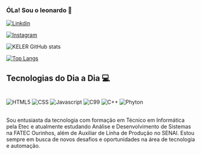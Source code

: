 ### ÓLa! Sou o leonardo 👋

[![Linkdin](https://img.shields.io/badge/LinkedIn-0077B5?style=for-the-badge&logo=linkedin&logoColor=white)](https://www.linkedin.com/in/leonardokeler/)

[![Instagram](https://img.shields.io/badge/Instagram-E4405F?style=for-the-badge&logo=instagram&logoColor=white)](https://www.instagram.com/leonardokeler_?igsh=MTBmYTFvZmg0dHFqMQ%3D%3D&utm_source=qr)

![KELER GitHub stats](https://github-readme-stats.vercel.app/api?username=KELER147&show_icons=true&theme=dracula)

[![Top Langs](https://github-readme-stats.vercel.app/api/top-langs/?username=KELER147)](https://github.com/anuraghazra/github-readme-stats)

## Tecnologias do Dia a Dia 💻

<div style="display: inline_block"><br/>
  <img aling="center" alt="HTML5"  src="https://img.shields.io/badge/HTML5-E34F26?style=for-the-badge&logo=html5&logoColor=white" />
  <img aling="center" alt="CSS"  src="https://img.shields.io/badge/CSS3-1572B6?style=for-the-badge&logo=css3&logoColor=white" />
  <img aling="center" alt="Javascript"  src="https://img.shields.io/badge/JavaScript-323330?style=for-the-badge&logo=javascript&logoColor=F7DF1E" />
  <img aling="center" alt="C99"  src="https://img.shields.io/badge/C-00599C?style=for-the-badge&logo=c&logoColor=white" />  
  <img aling="center" alt="C++"  src="https://img.shields.io/badge/C%2B%2B-00599C?style=for-the-badge&logo=c%2B%2B&logoColor=white" />  
  <img aling="center" alt="Phyton"  src="https://img.shields.io/badge/Python-14354C?style=for-the-badge&logo=python&logoColor=white" />    
</div><br/>


Sou entusiasta da tecnologia com formação em Técnico em Informática pela Etec e atualmente estudando Análise e Desenvolvimento de Sistemas na FATEC Ourinhos, além de Auxiliar de Linha de Produção no SENAI. Estou sempre em busca de novos desafios e oportunidades na área de tecnologia e automação.


